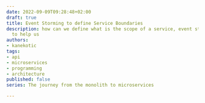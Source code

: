 ```yaml
---
date: 2022-09-09T09:28:48+02:00
draft: true
title: Event Storming to define Service Boundaries
description: how can we define what is the scope of a service, event storming is here
  to help us
authors:
- kanekotic
tags:
- api
- microservices
- programming
- architecture
published: false
series: The journey from the monolith to microservices

---
```


